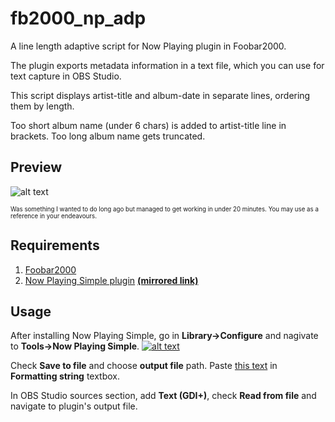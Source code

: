 # fb2000_np_adp

A line length adaptive script for Now Playing plugin in Foobar2000.

The plugin exports metadata information in a text file, which you can use for text capture in OBS Studio.

This script displays artist-title and album-date in separate lines, ordering them by length.

Too short album name (under 6 chars) is added to artist-title line in brackets. Too long album name gets truncated.

## Preview
![alt text](https://raw.githubusercontent.com/syrtsevser/fb2000_np_adp/master/Presentation/now_playing_demonstration.png)

<sub><sup>Was something I wanted to do long ago but managed to get working in under 20 minutes. You may use as a reference in your endeavours.</sub></sup>

## Requirements
1. [Foobar2000](https://www.foobar2000.org/)
2. [Now Playing Simple plugin](http://skipyrich.com/wiki/Foobar2000:Now_Playing_Simple) [**(mirrored link)**](https://github.com/syrtsevser/fb2000_np_adp/raw/master/foo_np_simple.rar)

## Usage
After installing Now Playing Simple, go in **Library->Configure** and nagivate to **Tools->Now Playing Simple**.
[![alt text](https://raw.githubusercontent.com/syrtsevser/fb2000_np_adp/master/Presentation/installation_small.png)](https://raw.githubusercontent.com/syrtsevser/fb2000_np_adp/master/Presentation/installation.png)

Check **Save to file** and choose **output file** path. Paste [this text](https://github.com/syrtsevser/fb2000_np_adp/blob/master/fb2000_np_adp.txt) in **Formatting string** textbox.

In OBS Studio sources section, add **Text (GDI+)**, check **Read from file** and navigate to plugin's output file.
